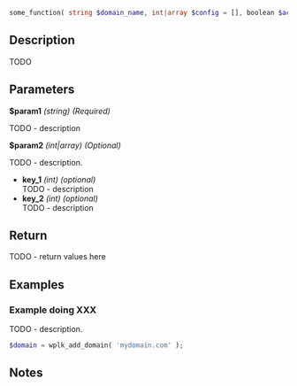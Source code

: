 ```php
some_function( string $domain_name, int|array $config = [], boolean $active = false )
```

## Description

TODO

## Parameters

**$param1** _(string) (Required)_

TODO - description

**$param2** _(int|array) (Optional)_

TODO - description.

- **key_1** _(int) (optional)_ <br>
  TODO - description
- **key_2** _(int) (optional)_ <br>
  TODO - description

## Return

TODO - return values here

## Examples

### Example doing XXX

TODO - description.

```php
$domain = wplk_add_domain( 'mydomain.com' );
```

## Notes